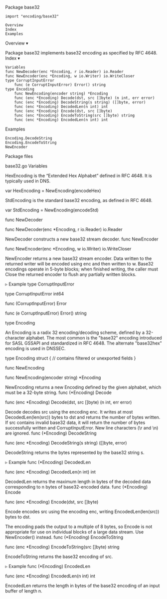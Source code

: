 
 Package base32

    import "encoding/base32"

    Overview
    Index
    Examples

Overview ▾

Package base32 implements base32 encoding as specified by RFC 4648.
Index ▾

    Variables
    func NewDecoder(enc *Encoding, r io.Reader) io.Reader
    func NewEncoder(enc *Encoding, w io.Writer) io.WriteCloser
    type CorruptInputError
        func (e CorruptInputError) Error() string
    type Encoding
        func NewEncoding(encoder string) *Encoding
        func (enc *Encoding) Decode(dst, src []byte) (n int, err error)
        func (enc *Encoding) DecodeString(s string) ([]byte, error)
        func (enc *Encoding) DecodedLen(n int) int
        func (enc *Encoding) Encode(dst, src []byte)
        func (enc *Encoding) EncodeToString(src []byte) string
        func (enc *Encoding) EncodedLen(n int) int

Examples

    Encoding.DecodeString
    Encoding.EncodeToString
    NewEncoder

Package files

base32.go
Variables

HexEncoding is the “Extended Hex Alphabet” defined in RFC 4648. It is typically used in DNS.

var HexEncoding = NewEncoding(encodeHex)

StdEncoding is the standard base32 encoding, as defined in RFC 4648.

var StdEncoding = NewEncoding(encodeStd)

func NewDecoder

func NewDecoder(enc *Encoding, r io.Reader) io.Reader

NewDecoder constructs a new base32 stream decoder.
func NewEncoder

func NewEncoder(enc *Encoding, w io.Writer) io.WriteCloser

NewEncoder returns a new base32 stream encoder. Data written to the returned writer will be encoded using enc and then written to w. Base32 encodings operate in 5-byte blocks; when finished writing, the caller must Close the returned encoder to flush any partially written blocks.

▹ Example
type CorruptInputError

type CorruptInputError int64

func (CorruptInputError) Error

func (e CorruptInputError) Error() string

type Encoding

An Encoding is a radix 32 encoding/decoding scheme, defined by a 32-character alphabet. The most common is the "base32" encoding introduced for SASL GSSAPI and standardized in RFC 4648. The alternate "base32hex" encoding is used in DNSSEC.

type Encoding struct {
        // contains filtered or unexported fields
}

func NewEncoding

func NewEncoding(encoder string) *Encoding

NewEncoding returns a new Encoding defined by the given alphabet, which must be a 32-byte string.
func (*Encoding) Decode

func (enc *Encoding) Decode(dst, src []byte) (n int, err error)

Decode decodes src using the encoding enc. It writes at most DecodedLen(len(src)) bytes to dst and returns the number of bytes written. If src contains invalid base32 data, it will return the number of bytes successfully written and CorruptInputError. New line characters (\r and \n) are ignored.
func (*Encoding) DecodeString

func (enc *Encoding) DecodeString(s string) ([]byte, error)

DecodeString returns the bytes represented by the base32 string s.

▹ Example
func (*Encoding) DecodedLen

func (enc *Encoding) DecodedLen(n int) int

DecodedLen returns the maximum length in bytes of the decoded data corresponding to n bytes of base32-encoded data.
func (*Encoding) Encode

func (enc *Encoding) Encode(dst, src []byte)

Encode encodes src using the encoding enc, writing EncodedLen(len(src)) bytes to dst.

The encoding pads the output to a multiple of 8 bytes, so Encode is not appropriate for use on individual blocks of a large data stream. Use NewEncoder() instead.
func (*Encoding) EncodeToString

func (enc *Encoding) EncodeToString(src []byte) string

EncodeToString returns the base32 encoding of src.

▹ Example
func (*Encoding) EncodedLen

func (enc *Encoding) EncodedLen(n int) int

EncodedLen returns the length in bytes of the base32 encoding of an input buffer of length n.

